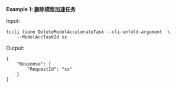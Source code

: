 **Example 1: 删除模型加速任务**



Input: 

```
tccli tione DeleteModelAccelerateTask --cli-unfold-argument  \
    --ModelAccTaskId xx
```

Output: 
```
{
    "Response": {
        "RequestId": "xx"
    }
}
```


